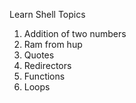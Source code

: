 Learn Shell Topics
1. Addition of two numbers
2. Ram from hup
3. Quotes
4. Redirectors
5. Functions
6. Loops
